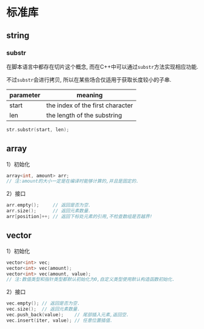 # 标准库

## string

### substr

在脚本语言中都存在切片这个概念, 而在C++中可以通过`substr`方法实现相应功能.

不过`substr`会进行拷贝, 所以在某些场合仅适用于获取长度较小的子串.

| parameter | meaning                          |
| --------- | -------------------------------- |
| start     | the index of the first character |
| len       | the length of the substring      |

```c++
str.substr(start, len);
```

## array

1）初始化

```cpp
array<int, amount> arr;
// 注:amount的大小一定是在编译时能够计算的,并且是固定的.
```

2）接口

```cpp
arr.empty();     // 返回是否为空.
arr.size();      // 返回元素数量.
arr[position]++; // 返回下标处元素的引用,不检查数组是否越界!
```

## vector

1）初始化

```cpp
vector<int> vec;
vector<int> vec(amount);
vector<int> vec(amount, value);
// 注:数值类型和指针类型都默认初始化为0,自定义类型使用默认构造函数初始化.
```

2）接口

```cpp
vec.empty(); // 返回是否为空.
vec.size();  // 返回元素数量.
vec.push_back(value);    // 尾部插入元素,返回空.
vec.insert(iter, value); // 任意位置插值.
```

